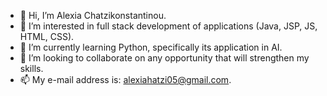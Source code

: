 - 👋 Hi, I’m Alexia Chatzikonstantinou.
- 👀 I’m interested in full stack development of applications (Java, JSP, JS, HTML, CSS).
- 🌱 I’m currently learning Python, specifically its application in AI.
- 💞️ I’m looking to collaborate on any opportunity that will strengthen my skills.
- 📫 My e-mail address is: alexiahatzi05@gmail.com.

<!---
alexhatz05/alexhatz05 is a ✨ special ✨ repository because its `README.md` (this file) appears on your GitHub profile.
You can click the Preview link to take a look at your changes.
--->
